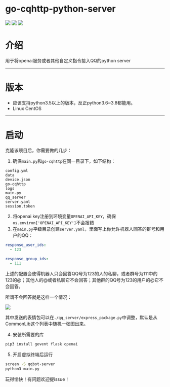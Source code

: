 # go-cqhttp-python-server

![](https://img.shields.io/badge/platform-go--cqhttp-orange) ![](https://img.shields.io/badge/python-%3E%3D3.5-green) ![](https://img.shields.io/badge/server-flask-blue)

# 介绍

用于将openai服务或者其他自定义指令接入QQ的python server

---

# 版本

- 应该支持python3.5以上的版本，反正python3.6~3.8都能用。
- Linux CentOS

---
# 启动
克隆该项目后，你需要做的几步：

1. 确保`main.py`和`go-cqhttp`在同一目录下，如下结构：
```
config.yml
data
device.json
go-cqhttp
logs
main.py
qq_server
server.yaml
session.token
```
2. 将openai key注册到环境变量`OPENAI_API_KEY`，确保`os.environ['OPENAI_API_KEY']`不会报错
3. 在`main.py`平级目录创建`server.yaml`，里面写上你允许机器人回答的群号和用户的QQ：
```yaml
response_user_ids:
  - 123

response_group_ids:
  - 111
```
上述的配置会使得机器人只会回答QQ号为123的人的私聊，或者群号为111中的123的@；其他人的@或者私聊它不会回答；其他群的QQ号为123的用户的@它不会回答。

所谓不会回答就是这样一个情况：

![](https://picx.zhimg.com/80/v2-9365e3a1e226dbfd89407fab0f91be8e_1440w.png)

其中发送的表情包可以在`./qq_server/express_package.py`中调整，默认是从CommonLib这个列表中随机一张图出来。

4. 安装所需要的库
```python
pip3 install gevent flask openai
```
5. 开启虚拟终端后运行
```bash
screen -S qqbot-server
python3 main.py
```

玩得愉快！有问题欢迎提issue！